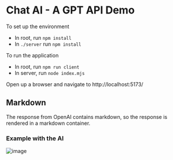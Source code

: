 # Chat AI - A GPT API Demo

To set up the environment

- In root, run `npm install`
- In `./server` run `npm install`

To run the application

- In root, run `npm run client`
- In server, run `node index.mjs`

Open up a browser and navigate to http://localhost:5173/

## Markdown

The response from OpenAI contains markdown, so the response is rendered in a markdown container.

### Example with the AI

![image](https://user-images.githubusercontent.com/2509012/226728963-cf418cb9-f750-42f3-bc03-878d846db251.png)
